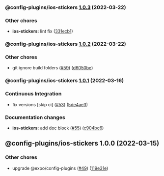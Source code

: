 ### @config-plugins/ios-stickers [1.0.3](https://github.com/expo/config-plugins/compare/@config-plugins/ios-stickers@1.0.2...@config-plugins/ios-stickers@1.0.3) (2022-03-22)


### Other chores

* **ios-stickers:** lint fix ([331ecb1](https://github.com/expo/config-plugins/commit/331ecb163f000578bc519ebe94f90d62374095d1))

### @config-plugins/ios-stickers [1.0.2](https://github.com/expo/config-plugins/compare/@config-plugins/ios-stickers@1.0.1...@config-plugins/ios-stickers@1.0.2) (2022-03-22)


### Other chores

* git ignore build folders ([#59](https://github.com/expo/config-plugins/issues/59)) ([d6050be](https://github.com/expo/config-plugins/commit/d6050beb2a5c68dc59287c27ec388c2002ec7904))

### @config-plugins/ios-stickers [1.0.1](https://github.com/expo/config-plugins/compare/@config-plugins/ios-stickers@1.0.0...@config-plugins/ios-stickers@1.0.1) (2022-03-16)


### Continuous Integration

* fix versions [skip ci] ([#53](https://github.com/expo/config-plugins/issues/53)) ([5de4ae3](https://github.com/expo/config-plugins/commit/5de4ae3e6182c32b7aa24d70ccd23a11663bb089))


### Documentation changes

* **ios-stickers:** add doc block ([#55](https://github.com/expo/config-plugins/issues/55)) ([c904bc6](https://github.com/expo/config-plugins/commit/c904bc6a5f410645696a0356b5c188b94f80c231))

## @config-plugins/ios-stickers 1.0.0 (2022-03-15)


### Other chores

* upgrade @expo/config-plugins ([#49](https://github.com/expo/config-plugins/issues/49)) ([119e31e](https://github.com/expo/config-plugins/commit/119e31edf110409272ace750f02d651124e1a22d))
